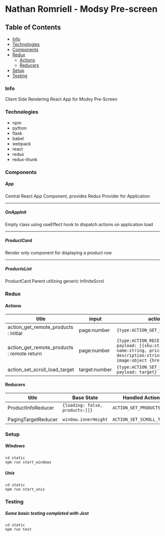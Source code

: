 # Nathan Romriell - Modsy Pre-screen

## Table of Contents
* [Info](#info)
* [Technologies](#technologies)
* [Components](#components)
* [Redux](#redux)
    * [Actions](#actions)
    * [Reducers](#reducers)
* [Setup](#setup)
* [Testing](#testing)

### Info

Client Side Rendering React App for Modsy Pre-Screen

### Technologies

* npm
* python
* flask
* babel
* webpack
* react
* redux
* redux-thunk

### Components
##### App
Central React App Component, provides Redux Provider for Application

 ----
##### OnAppInit
Empty class using useEffect hook to dispatch actions on application load

 ----
##### ProductCard
Render only component for displaying a product row

 ----
##### ProductsList
ProductCard Parent utilizing generic InfiniteScrol

### Redux

#### Actions
title | input | action | async
------|-------|--------|-------
action_get_remote_products : initial | page:number | `{type:ACTION_GET_PRODUCTS}` | yes
action_get_remote_products : remote return| page:number | `{type:ACTION_RECEIVED_PRODUCTS, payload: [{sku:string, name:string, price:number, description:string, url:string, image:object {href:string}}]}` | yes
action_set_scroll_load_target | target:number | `{type:ACTION_SET_SCROLL_TARGET, payload: target}` | no

#### Reducers
title | Base State | Handled Actions
------|-------|--------
ProductInfoReducer | `{loading: false, products:[]}` | `ACTION_GET_PRODUCTS`
                   |                                 | |`ACTION_RECEIVED_PRODUCTS`
PagingTargetReducer | `window.innerHeight` | `ACTION_SET_SCROLL_TARGET`

### Setup
##### Windows
```$xslt
cd static
npm run start_windows
```
##### Unix
```$xslt
cd static
npm run start_unix
```

### Testing
##### Some basic testing completed with Jest
```$xslt
cd static
npm run test
```